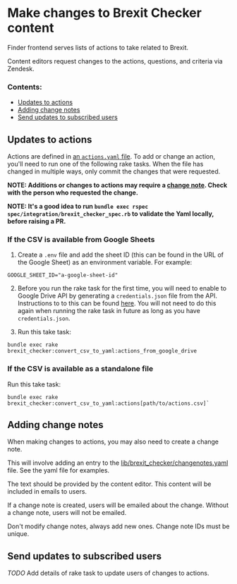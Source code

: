 # Make changes to Brexit Checker content

Finder frontend serves lists of actions to take related to Brexit.

Content editors request changes to the actions, questions, and criteria via
Zendesk.

### Contents:

- [Updates to actions](#updates-to-actions)
- [Adding change notes](#adding-change-notes)
- [Send updates to subscribed users](#send-updates-to-subscribed-users)

## Updates to actions

Actions are defined in [an `actions.yaml` file](https://github.com/alphagov/finder-frontend/blob/master/lib/brexit_checker/actions.yaml). To add or change an action, you'll need to run one of the following rake tasks. When the file has changed in multiple ways, only commit the changes that were requested.

**NOTE: Additions or changes to actions may require a [change note](#adding-change-notes). Check with the person who requested the change.**

**NOTE: It's a good idea to run `bundle exec rspec spec/integration/brexit_checker_spec.rb` to validate the Yaml locally, before raising a PR.**

### If the CSV is available from Google Sheets
1. Create a `.env` file and add the sheet ID (this can be found in the URL of the Google Sheet) as an environment variable. For example:

```
GOOGLE_SHEET_ID="a-google-sheet-id"
```

2. Before you run the rake task for the first time, you will need to enable to Google Drive API by generating a `credentials.json` file from the API.  Instructions to to this can be found [here](https://developers.google.com/drive/api/v3/quickstart/ruby).  You will not need to do this again when running the rake task in future as long as you have `credentials.json`.

3. Run this take task:

```
bundle exec rake brexit_checker:convert_csv_to_yaml:actions_from_google_drive
```

### If the CSV is available as a standalone file

Run this take task:

```
bundle exec rake brexit_checker:convert_csv_to_yaml:actions[path/to/actions.csv]`
```

## Adding change notes

When making changes to actions, you may also need to create a change note.

This will involve adding an entry to the [lib/brexit_checker/changenotes.yaml](https://github.com/alphagov/finder-frontend/tree/master/lib/brexit_checker/changenotes.yaml)
file. See the yaml file for examples.

The text should be provided by the content editor. This content will be
included in emails to users.

If a change note is created, users will be emailed about the change. Without
a change note, users will not be emailed.

Don't modify change notes, always add new ones. Change note IDs must be unique.

## Send updates to subscribed users

*TODO* Add details of rake task to update users of changes to actions.
